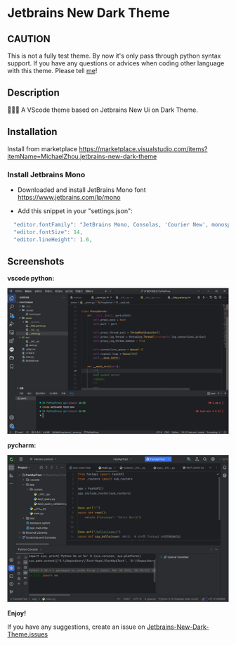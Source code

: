 # Jetbrains New Dark Theme

## CAUTION

This is not a fully test theme. By now it's only pass through python syntax support. If you have any questions or advices when coding other language with this theme. Please tell [me](https://github.com/Michaelzhouisnotwhite/Jetbrains-New-Dark-Theme/issues)!

## Description

<!-- ![version](https://vsmarketplacebadge.apphb.com/version/MichaelZhou.jetbrains-new-dark-theme.svg)
![installs](https://vsmarketplacebadge.apphb.com/installs/MichaelZhou.jetbrains-new-dark-theme.svg)
![downloads](https://vsmarketplacebadge.apphb.com/downloads/MichaelZhou.jetbrains-new-dark-theme.svg)
![rating](https://vsmarketplacebadge.apphb.com/rating-star/MichaelZhou.jetbrains-new-dark-theme.svg) -->

🚀🚀🚀 A VScode theme based on Jetbrains New Ui on Dark Theme.

<!-- ## Syntax Support

- Python
- Javascript
- TypeScript
- React, Vue
- HTML
- Markdown
- JSON
- CSS, SCSS
- Dockerfile
- Go
- More and more... -->

## Installation

Install from marketplace <https://marketplace.visualstudio.com/items?itemName=MichaelZhou.jetbrains-new-dark-theme>

### Install Jetbrains Mono

- Downloaded and install JetBrains Mono font <https://www.jetbrains.com/lp/mono>

- Add this snippet in your "settings.json":

```js
  "editor.fontFamily": "JetBrains Mono, Consolas, 'Courier New', monospace",
  "editor.fontSize": 14,
  "editor.lineHeight": 1.6,
```

## Screenshots

<!-- **The origin screenshot:**

![origin](.github/origin.png)

**Vscode with Jetbrain Fleet🚀**

![fleet](.github/python-screenshots.png)

Screenshot of vue.js

![gif1](.github/workspace-gif.gif)

Screenshot of python -->

**vscode python:**

![python-screenshots](.github/python-screenshots.png)

**pycharm:**

![pycharm](.github/pycharm01.png)

**Enjoy!**

If you have any suggestions, create an issue on [Jetbrains-New-Dark-Theme.issues](https://github.com/Michaelzhouisnotwhite/Jetbrains-New-Dark-Theme/issues)

